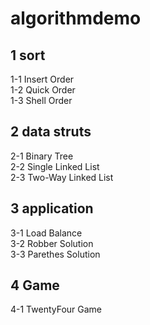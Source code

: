 # algorithmdemo
## 1 sort 
  1-1 Insert Order <br>
  1-2 Quick Order <br>
  1-3 Shell Order <br>
## 2 data struts 
  2-1 Binary Tree <br> 
  2-2 Single Linked List <br>
  2-3 Two-Way Linked List <br>
## 3 application
  3-1 Load Balance <br> 
  3-2 Robber Solution <br>
  3-3 Parethes Solution <br>
## 4 Game
  4-1 TwentyFour Game   
